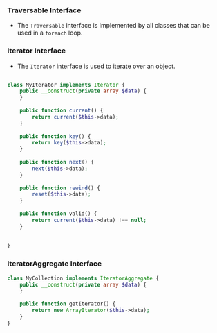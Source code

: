 ### Traversable Interface
- The `Traversable` interface is implemented by all classes that can be used in a `foreach` loop.
### Iterator Interface
- The `Iterator` interface is used to iterate over an object.
```php

class MyIterator implements Iterator {
    public __construct(private array $data) {    
    }
    
    public function current() {
        return current($this->data);
    }
    
    public function key() {
        return key($this->data);
    }
    
    public function next() {
        next($this->data);
    }
    
    public function rewind() {
        reset($this->data);
    }
    
    public function valid() {
        return current($this->data) !== null;
    }
    
    
}
```
### IteratorAggregate Interface
```php
class MyCollection implements IteratorAggregate {
    public __construct(private array $data) {    
    }
    
    public function getIterator() {
        return new ArrayIterator($this->data);
    }
}
```